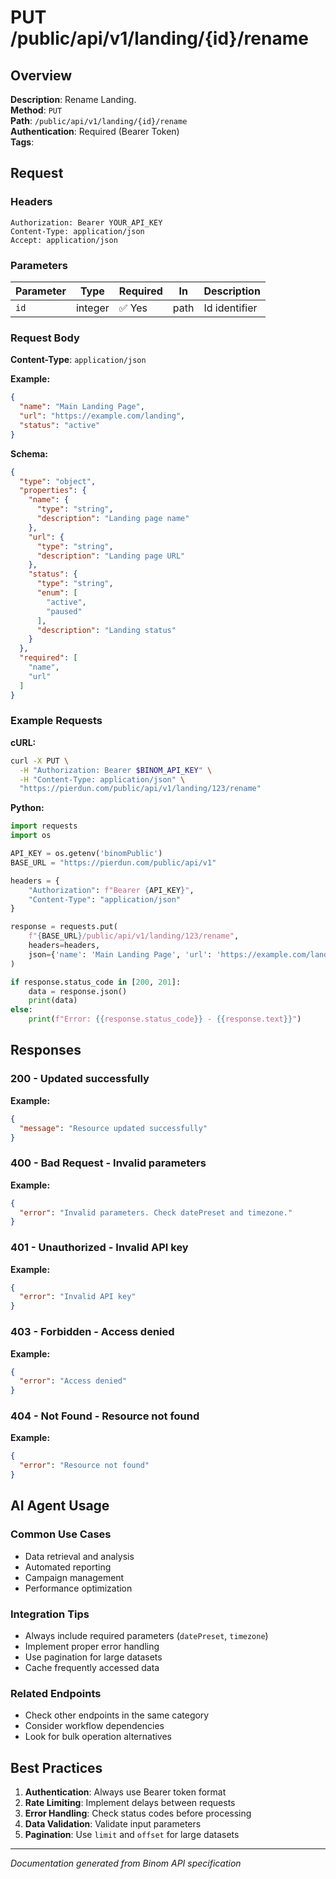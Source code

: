 # PUT /public/api/v1/landing/{id}/rename

## Overview

**Description**: Rename Landing.  
**Method**: `PUT`  
**Path**: `/public/api/v1/landing/{id}/rename`  
**Authentication**: Required (Bearer Token)  
**Tags**: 

## Request

### Headers
```http
Authorization: Bearer YOUR_API_KEY
Content-Type: application/json
Accept: application/json
```

### Parameters

| Parameter | Type | Required | In | Description |
|-----------|------|----------|----|--------------|
| `id` | integer | ✅ Yes | path | Id identifier |

### Request Body

**Content-Type**: `application/json`

**Example:**
```json
{
  "name": "Main Landing Page",
  "url": "https://example.com/landing",
  "status": "active"
}
```

**Schema:**
```json
{
  "type": "object",
  "properties": {
    "name": {
      "type": "string",
      "description": "Landing page name"
    },
    "url": {
      "type": "string",
      "description": "Landing page URL"
    },
    "status": {
      "type": "string",
      "enum": [
        "active",
        "paused"
      ],
      "description": "Landing status"
    }
  },
  "required": [
    "name",
    "url"
  ]
}
```

### Example Requests

**cURL:**
```bash
curl -X PUT \
  -H "Authorization: Bearer $BINOM_API_KEY" \
  -H "Content-Type: application/json" \
  "https://pierdun.com/public/api/v1/landing/123/rename"
```

**Python:**
```python
import requests
import os

API_KEY = os.getenv('binomPublic')
BASE_URL = "https://pierdun.com/public/api/v1"

headers = {
    "Authorization": f"Bearer {API_KEY}",
    "Content-Type": "application/json"
}

response = requests.put(
    f"{BASE_URL}/public/api/v1/landing/123/rename",
    headers=headers,
    json={'name': 'Main Landing Page', 'url': 'https://example.com/landing', 'status': 'active'}
)

if response.status_code in [200, 201]:
    data = response.json()
    print(data)
else:
    print(f"Error: {{response.status_code}} - {{response.text}}")
```

## Responses

### 200 - Updated successfully

**Example:**
```json
{
  "message": "Resource updated successfully"
}
```

### 400 - Bad Request - Invalid parameters

**Example:**
```json
{
  "error": "Invalid parameters. Check datePreset and timezone."
}
```

### 401 - Unauthorized - Invalid API key

**Example:**
```json
{
  "error": "Invalid API key"
}
```

### 403 - Forbidden - Access denied

**Example:**
```json
{
  "error": "Access denied"
}
```

### 404 - Not Found - Resource not found

**Example:**
```json
{
  "error": "Resource not found"
}
```

## AI Agent Usage

### Common Use Cases
- Data retrieval and analysis
- Automated reporting
- Campaign management
- Performance optimization

### Integration Tips
- Always include required parameters (`datePreset`, `timezone`)
- Implement proper error handling
- Use pagination for large datasets
- Cache frequently accessed data

### Related Endpoints
- Check other endpoints in the same category
- Consider workflow dependencies
- Look for bulk operation alternatives

## Best Practices

1. **Authentication**: Always use Bearer token format
2. **Rate Limiting**: Implement delays between requests
3. **Error Handling**: Check status codes before processing
4. **Data Validation**: Validate input parameters
5. **Pagination**: Use `limit` and `offset` for large datasets

---

*Documentation generated from Binom API specification*
